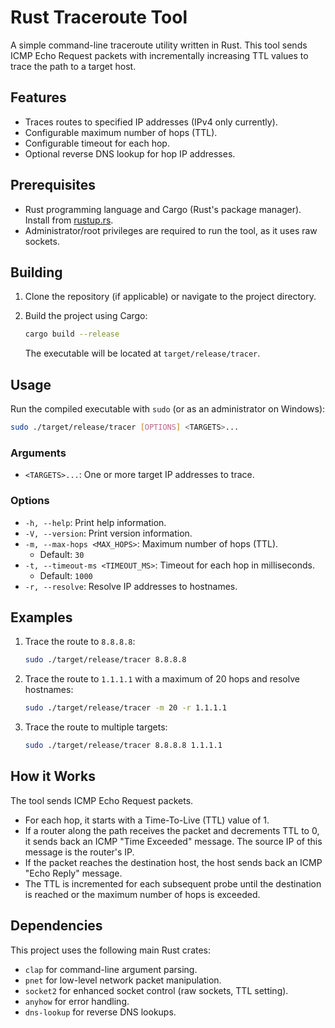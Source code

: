 # Rust Traceroute Tool

A simple command-line traceroute utility written in Rust. This tool sends ICMP Echo Request packets with incrementally increasing TTL values to trace the path to a target host.

## Features

-   Traces routes to specified IP addresses (IPv4 only currently).
-   Configurable maximum number of hops (TTL).
-   Configurable timeout for each hop.
-   Optional reverse DNS lookup for hop IP addresses.

## Prerequisites

-   Rust programming language and Cargo (Rust's package manager). Install from [rustup.rs](https://rustup.rs/).
-   Administrator/root privileges are required to run the tool, as it uses raw sockets.

## Building

1.  Clone the repository (if applicable) or navigate to the project directory.
2.  Build the project using Cargo:

    ```bash
    cargo build --release
    ```

    The executable will be located at `target/release/tracer`.

## Usage

Run the compiled executable with `sudo` (or as an administrator on Windows):

```bash
sudo ./target/release/tracer [OPTIONS] <TARGETS>...
```

### Arguments

-   `<TARGETS>...`: One or more target IP addresses to trace.

### Options

-   `-h, --help`: Print help information.
-   `-V, --version`: Print version information.
-   `-m, --max-hops <MAX_HOPS>`: Maximum number of hops (TTL).
    -   Default: `30`
-   `-t, --timeout-ms <TIMEOUT_MS>`: Timeout for each hop in milliseconds.
    -   Default: `1000`
-   `-r, --resolve`: Resolve IP addresses to hostnames.

## Examples

1.  Trace the route to `8.8.8.8`:

    ```bash
    sudo ./target/release/tracer 8.8.8.8
    ```

2.  Trace the route to `1.1.1.1` with a maximum of 20 hops and resolve hostnames:

    ```bash
    sudo ./target/release/tracer -m 20 -r 1.1.1.1
    ```

3.  Trace the route to multiple targets:

    ```bash
    sudo ./target/release/tracer 8.8.8.8 1.1.1.1
    ```

## How it Works

The tool sends ICMP Echo Request packets.
-   For each hop, it starts with a Time-To-Live (TTL) value of 1.
-   If a router along the path receives the packet and decrements TTL to 0, it sends back an ICMP "Time Exceeded" message. The source IP of this message is the router's IP.
-   If the packet reaches the destination host, the host sends back an ICMP "Echo Reply" message.
-   The TTL is incremented for each subsequent probe until the destination is reached or the maximum number of hops is exceeded.

## Dependencies

This project uses the following main Rust crates:
-   `clap` for command-line argument parsing.
-   `pnet` for low-level network packet manipulation.
-   `socket2` for enhanced socket control (raw sockets, TTL setting).
-   `anyhow` for error handling.
-   `dns-lookup` for reverse DNS lookups.
